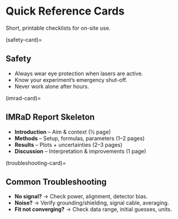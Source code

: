 # Quick Reference Cards

Short, printable checklists for on-site use.

(safety-card)=
## Safety
- Always wear eye protection when lasers are active.  
- Know your experiment’s emergency shut-off.  
- Never work alone after hours.

(imrad-card)=
## IMRaD Report Skeleton
- **Introduction** – Aim & context (½ page)  
- **Methods** – Setup, formulas, parameters (1–2 pages)  
- **Results** – Plots + uncertainties (2–3 pages)  
- **Discussion** – Interpretation & improvements (1 page)

(troubleshooting-card)=
## Common Troubleshooting
- **No signal?** → Check power, alignment, detector bias.  
- **Noise?** → Verify grounding/shielding, signal cable, averaging.  
- **Fit not converging?** → Check data range, initial guesses, units.
